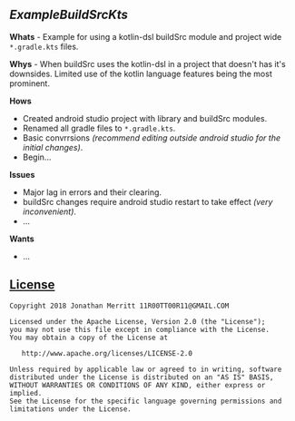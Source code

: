 ## *ExampleBuildSrcKts*

**Whats** - Example for using a kotlin-dsl buildSrc module and project wide `*.gradle.kts` files.

**Whys** - When buildSrc uses the kotlin-dsl in a project that doesn't has it's downsides.
Limited use of the kotlin language features being the most prominent.

**Hows**
* Created android studio project with library and buildSrc modules.
* Renamed all gradle files to `*.gradle.kts`.
* Basic convrrsions *(recommend editing outside android studio for the initial changes)*.
* Begin...

**Issues**
* Major lag in errors and their clearing.
* buildSrc changes require android studio restart to take effect *(very inconvenient)*.
* ...

**Wants**
* ...

## [License][LICENSE]
    Copyright 2018 Jonathan Merritt 11R00TT00R11@GMAIL.COM

    Licensed under the Apache License, Version 2.0 (the "License");
    you may not use this file except in compliance with the License.
    You may obtain a copy of the License at

       http://www.apache.org/licenses/LICENSE-2.0

    Unless required by applicable law or agreed to in writing, software
    distributed under the License is distributed on an "AS IS" BASIS,
    WITHOUT WARRANTIES OR CONDITIONS OF ANY KIND, either express or implied.
    See the License for the specific language governing permissions and
    limitations under the License.

[LICENSE]: https://github.com/JonathanMerritt/ExampleBuildSrcKts/blob/master/LICENSE.txt
